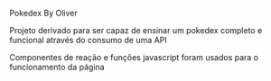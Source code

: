 Pokedex By Oliver


Projeto derivado para ser capaz de ensinar um pokedex completo e funcional através do consumo de uma API 

Componentes de reação e funções javascript foram usados para o funcionamento da página